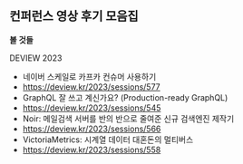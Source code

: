 ## 컨퍼런스 영상 후기 모음집

**볼 것들**

DEVIEW 2023
- 네이버 스케일로 카프카 컨슈머 사용하기
- https://deview.kr/2023/sessions/577
- GraphQL 잘 쓰고 계신가요? (Production-ready GraphQL)
- https://deview.kr/2023/sessions/545
- Noir: 메일검색 서버를 반의 반으로 줄여준 신규 검색엔진 제작기
- https://deview.kr/2023/sessions/566
- VictoriaMetrics: 시계열 데이터 대혼돈의 멀티버스
- https://deview.kr/2023/sessions/558
